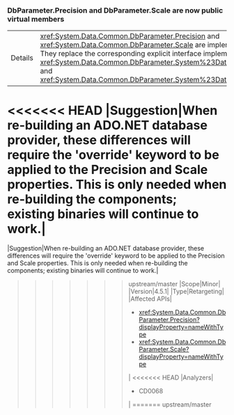 ### DbParameter.Precision and DbParameter.Scale are now public virtual members

|   |   |
|---|---|
|Details|<xref:System.Data.Common.DbParameter.Precision> and <xref:System.Data.Common.DbParameter.Scale> are implemented as public virtual properties. They replace the corresponding explicit interface implementations, <xref:System.Data.Common.DbParameter.System%23Data%23IDbDataParameter%23Precision> and <xref:System.Data.Common.DbParameter.System%23Data%23IDbDataParameter%23Scale>.|
<<<<<<< HEAD
|Suggestion|When re-building an ADO.NET database provider, these differences will require the &#39;override&#39; keyword to be applied to the Precision and Scale properties. This is only needed when re-building the components; existing binaries will continue to work.|
=======
|Suggestion|When re-building an ADO.NET database provider, these differences will require the 'override' keyword to be applied to the Precision and Scale properties. This is only needed when re-building the components; existing binaries will continue to work.|
>>>>>>> upstream/master
|Scope|Minor|
|Version|4.5.1|
|Type|Retargeting|
|Affected APIs|<ul><li><xref:System.Data.Common.DbParameter.Precision?displayProperty=nameWithType></li><li><xref:System.Data.Common.DbParameter.Scale?displayProperty=nameWithType></li></ul>|
<<<<<<< HEAD
|Analyzers|<ul><li>CD0068</li></ul>|
=======
>>>>>>> upstream/master

